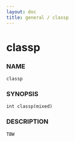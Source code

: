 ```yaml
---
layout: doc
title: general / classp
---
```

# classp

### NAME

    classp

### SYNOPSIS

    int classp(mixed)

### DESCRIPTION

    TBW

